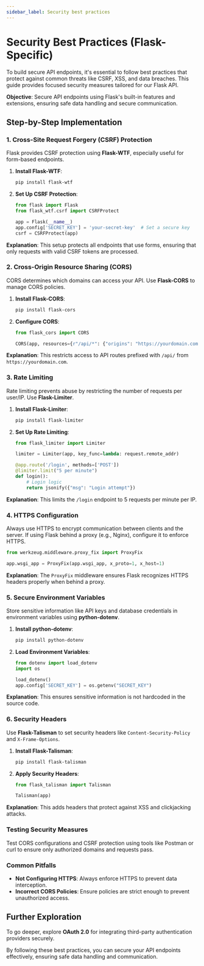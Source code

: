 ```yaml
---
sidebar_label: Security best practices
---
```

# Security Best Practices (Flask-Specific)

To build secure API endpoints, it's essential to follow best practices that protect against common threats like CSRF, XSS, and data breaches. This guide provides focused security measures tailored for our Flask API.

**Objective**: Secure API endpoints using Flask's built-in features and extensions, ensuring safe data handling and secure communication.

## Step-by-Step Implementation

### 1. Cross-Site Request Forgery (CSRF) Protection
Flask provides CSRF protection using **Flask-WTF**, especially useful for form-based endpoints.

1. **Install Flask-WTF**:
   ```bash
   pip install flask-wtf
   ```

2. **Set Up CSRF Protection**:
   ```python
   from flask import Flask
   from flask_wtf.csrf import CSRFProtect

   app = Flask(__name__)
   app.config['SECRET_KEY'] = 'your-secret-key'  # Set a secure key
   csrf = CSRFProtect(app)
   ```

**Explanation**: This setup protects all endpoints that use forms, ensuring that only requests with valid CSRF tokens are processed.

### 2. Cross-Origin Resource Sharing (CORS)
CORS determines which domains can access your API. Use **Flask-CORS** to manage CORS policies.

1. **Install Flask-CORS**:
   ```bash
   pip install flask-cors
   ```

2. **Configure CORS**:
   ```python
   from flask_cors import CORS

   CORS(app, resources={r"/api/*": {"origins": "https://yourdomain.com"}})
   ```

**Explanation**: This restricts access to API routes prefixed with `/api/` from `https://yourdomain.com`.

### 3. Rate Limiting
Rate limiting prevents abuse by restricting the number of requests per user/IP. Use **Flask-Limiter**.

1. **Install Flask-Limiter**:
   ```bash
   pip install flask-limiter
   ```

2. **Set Up Rate Limiting**:
   ```python
   from flask_limiter import Limiter

   limiter = Limiter(app, key_func=lambda: request.remote_addr)

   @app.route('/login', methods=['POST'])
   @limiter.limit("5 per minute")
   def login():
       # Login logic
       return jsonify({"msg": "Login attempt"})
   ```

**Explanation**: This limits the `/login` endpoint to 5 requests per minute per IP.

### 4. HTTPS Configuration
Always use HTTPS to encrypt communication between clients and the server. If using Flask behind a proxy (e.g., Nginx), configure it to enforce HTTPS.

```python
from werkzeug.middleware.proxy_fix import ProxyFix

app.wsgi_app = ProxyFix(app.wsgi_app, x_proto=1, x_host=1)
```

**Explanation**: The `ProxyFix` middleware ensures Flask recognizes HTTPS headers properly when behind a proxy.

### 5. Secure Environment Variables
Store sensitive information like API keys and database credentials in environment variables using **python-dotenv**.

1. **Install python-dotenv**:
   ```bash
   pip install python-dotenv
   ```

2. **Load Environment Variables**:
   ```python
   from dotenv import load_dotenv
   import os

   load_dotenv()
   app.config['SECRET_KEY'] = os.getenv("SECRET_KEY")
   ```

**Explanation**: This ensures sensitive information is not hardcoded in the source code.

### 6. Security Headers
Use **Flask-Talisman** to set security headers like `Content-Security-Policy` and `X-Frame-Options`.

1. **Install Flask-Talisman**:
   ```bash
   pip install flask-talisman
   ```

2. **Apply Security Headers**:
   ```python
   from flask_talisman import Talisman

   Talisman(app)
   ```

**Explanation**: This adds headers that protect against XSS and clickjacking attacks.

### Testing Security Measures
Test CORS configurations and CSRF protection using tools like Postman or curl to ensure only authorized domains and requests pass.

### Common Pitfalls
- **Not Configuring HTTPS**: Always enforce HTTPS to prevent data interception.
- **Incorrect CORS Policies**: Ensure policies are strict enough to prevent unauthorized access.

## Further Exploration
To go deeper, explore **OAuth 2.0** for integrating third-party authentication providers securely.

By following these best practices, you can secure your API endpoints effectively, ensuring safe data handling and communication.
